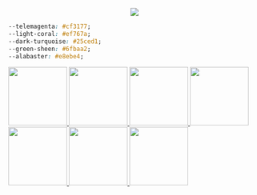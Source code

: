 <p align="center">
  <a href="https://unlimish.xyz"><img src="https://user-images.githubusercontent.com/14168376/110950719-8596ac80-8387-11eb-9143-a4a53248a1a4.png"></a>
</p>

```css
--telemagenta: #cf3177;
--light-coral: #ef767a;
--dark-turquoise: #25ced1;
--green-sheen: #6fbaa2;
--alabaster: #e8ebe4;
```


[<img src="https://media.giphy.com/media/Qs21U3AFIOParcUMpV/giphy.gif" width="117"> <img src="https://media.giphy.com/media/f6ymri3hBxtbhvcGeH/giphy.gif" width="117"> <img src="https://media.giphy.com/media/Qs21U3AFIOParcUMpV/giphy.gif" width="117"> <img src="https://media.giphy.com/media/PnPZXWDxm613w8COU3/giphy.gif" width="117"> <img src="https://media.giphy.com/media/Qs21U3AFIOParcUMpV/giphy.gif" width="117"> <img src="https://media.giphy.com/media/d7f5nrrGrNW5mNIA2c/giphy.gif" width="117"> <img src="https://media.giphy.com/media/Qs21U3AFIOParcUMpV/giphy.gif" width="117">](https://giphy.com/unlimish)
